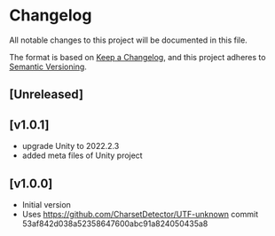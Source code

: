 # Changelog
All notable changes to this project will be documented in this file.

The format is based on [Keep a Changelog](https://keepachangelog.com/en/1.0.0/),
and this project adheres to [Semantic Versioning](https://semver.org/spec/v2.0.0.html).

## [Unreleased]

## [v1.0.1]
- upgrade Unity to 2022.2.3
- added meta files of Unity project

## [v1.0.0]
- Initial version
- Uses https://github.com/CharsetDetector/UTF-unknown commit 53af842d038a52358647600abc91a824050435a8